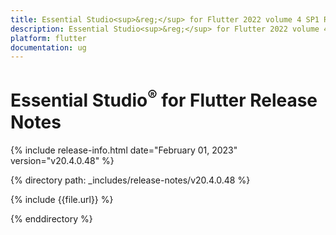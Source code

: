 ```yaml
---
title: Essential Studio<sup>&reg;</sup> for Flutter 2022 volume 4 SP1 Release Notes  
description: Essential Studio<sup>&reg;</sup> for Flutter 2022 volume 4 SP1 Release Notes  
platform: flutter
documentation: ug
---
```


# Essential Studio<sup>&reg;</sup> for Flutter  Release Notes  

{% include release-info.html date="February 01, 2023"  version="v20.4.0.48" %} 

{% directory path: _includes/release-notes/v20.4.0.48 %}

{% include {{file.url}} %}

{% enddirectory %}


